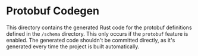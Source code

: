 # Protobuf Codegen

This directory contains the generated Rust code for the protobuf definitions defined in the `/schema` directory. This only occurs if the `protobuf` feature is enabled. The generated code shouldn't be committed directly, as it's generated every time the project is built automatically.
